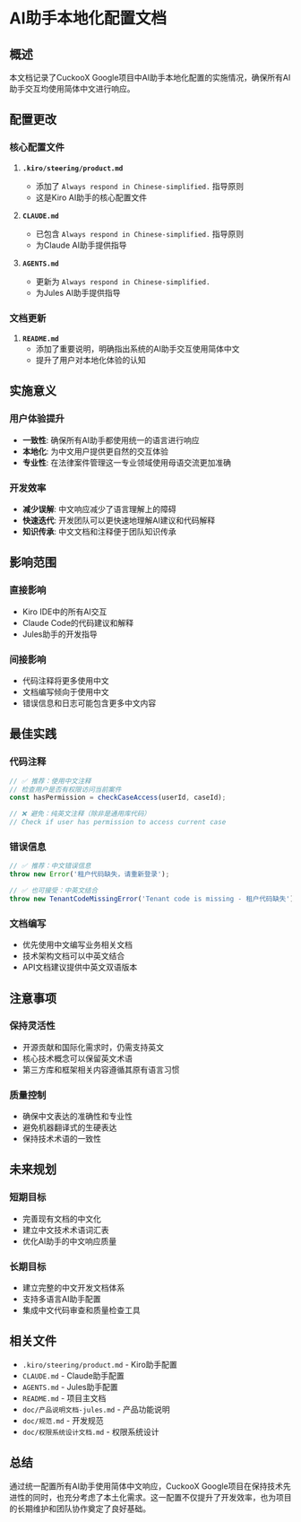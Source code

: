 # AI助手本地化配置文档

## 概述

本文档记录了CuckooX Google项目中AI助手本地化配置的实施情况，确保所有AI助手交互均使用简体中文进行响应。

## 配置更改

### 核心配置文件

1. **`.kiro/steering/product.md`**
   - 添加了 `Always respond in Chinese-simplified.` 指导原则
   - 这是Kiro AI助手的核心配置文件

2. **`CLAUDE.md`**
   - 已包含 `Always respond in Chinese-simplified.` 指导原则
   - 为Claude AI助手提供指导

3. **`AGENTS.md`**
   - 更新为 `Always respond in Chinese-simplified.`
   - 为Jules AI助手提供指导

### 文档更新

1. **`README.md`**
   - 添加了重要说明，明确指出系统的AI助手交互使用简体中文
   - 提升了用户对本地化体验的认知

## 实施意义

### 用户体验提升
- **一致性**: 确保所有AI助手都使用统一的语言进行响应
- **本地化**: 为中文用户提供更自然的交互体验
- **专业性**: 在法律案件管理这一专业领域使用母语交流更加准确

### 开发效率
- **减少误解**: 中文响应减少了语言理解上的障碍
- **快速迭代**: 开发团队可以更快速地理解AI建议和代码解释
- **知识传承**: 中文文档和注释便于团队知识传承

## 影响范围

### 直接影响
- Kiro IDE中的所有AI交互
- Claude Code的代码建议和解释
- Jules助手的开发指导

### 间接影响
- 代码注释将更多使用中文
- 文档编写倾向于使用中文
- 错误信息和日志可能包含更多中文内容

## 最佳实践

### 代码注释
```typescript
// ✅ 推荐：使用中文注释
// 检查用户是否有权限访问当前案件
const hasPermission = checkCaseAccess(userId, caseId);

// ❌ 避免：纯英文注释（除非是通用库代码）
// Check if user has permission to access current case
```

### 错误信息
```typescript
// ✅ 推荐：中文错误信息
throw new Error('租户代码缺失，请重新登录');

// ✅ 也可接受：中英文结合
throw new TenantCodeMissingError('Tenant code is missing - 租户代码缺失');
```

### 文档编写
- 优先使用中文编写业务相关文档
- 技术架构文档可以中英文结合
- API文档建议提供中英文双语版本

## 注意事项

### 保持灵活性
- 开源贡献和国际化需求时，仍需支持英文
- 核心技术概念可以保留英文术语
- 第三方库和框架相关内容遵循其原有语言习惯

### 质量控制
- 确保中文表达的准确性和专业性
- 避免机器翻译式的生硬表达
- 保持技术术语的一致性

## 未来规划

### 短期目标
- 完善现有文档的中文化
- 建立中文技术术语词汇表
- 优化AI助手的中文响应质量

### 长期目标
- 建立完整的中文开发文档体系
- 支持多语言AI助手配置
- 集成中文代码审查和质量检查工具

## 相关文件

- `.kiro/steering/product.md` - Kiro助手配置
- `CLAUDE.md` - Claude助手配置  
- `AGENTS.md` - Jules助手配置
- `README.md` - 项目主文档
- `doc/产品说明文档-jules.md` - 产品功能说明
- `doc/规范.md` - 开发规范
- `doc/权限系统设计文档.md` - 权限系统设计

## 总结

通过统一配置所有AI助手使用简体中文响应，CuckooX Google项目在保持技术先进性的同时，也充分考虑了本土化需求。这一配置不仅提升了开发效率，也为项目的长期维护和团队协作奠定了良好基础。